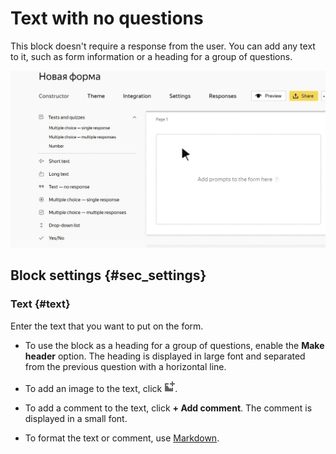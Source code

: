 # Text with no questions

This block doesn't require a response from the user. You can add any text to it, such as form information or a heading for a group of questions.

![](../../_assets/forms/tutorial-no-question.gif)

## Block settings {#sec_settings}

### Text {#text}

Enter the text that you want to put on the form.

- To use the block as a heading for a group of questions, enable the **Make header** option. The heading is displayed in large font and separated from the previous question with a horizontal line.

- To add an image to the text, click ![](../../_assets/forms/add-picture.png).

- To add a comment to the text, click **+ Add comment**. The comment is displayed in a small font.

- To format the text or comment, use [Markdown](../appearance.md#section_pzm_m1j_j3b).

